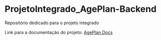 # ProjetoIntegrado_AgePlan-Backend
Repositório dedicado para o projeto integrado

Link para a documentação do projeto: [AgePlan Docs](https://docs.google.com/document/d/1MMfuslfl9IJQ3e0ovBdKlhG_pPbWMCUkOpOSX9MEDLc/edit)